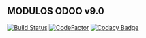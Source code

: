 MODULOS ODOO v9.0 
-----------------

[![Build Status](https://travis-ci.org/jobiols/odoo-addons.svg?branch=9.0)](https://travis-ci.org/jobiols/odoo-addons)
[![CodeFactor](https://www.codefactor.io/repository/github/jobiols/odoo-addons/badge/9.0)](https://www.codefactor.io/repository/github/jobiols/odoo-addons/overview/9.0)
[![Codacy Badge](https://api.codacy.com/project/badge/Grade/8deb962677744a5db3c333ef0de54dce)](https://www.codacy.com/manual/jobiols/odoo-addons?utm_source=github.com&amp;utm_medium=referral&amp;utm_content=jobiols/odoo-addons&amp;utm_campaign=Badge_Grade)
